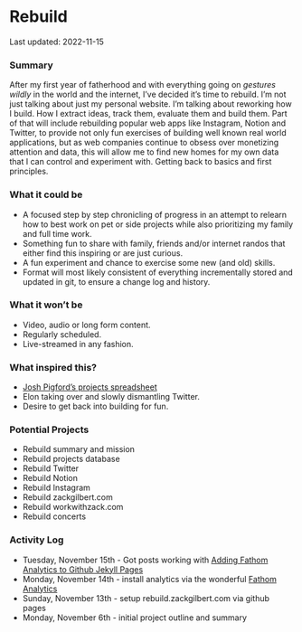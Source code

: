 # Rebuild
Last updated: 2022-11-15

### Summary
After my first year of fatherhood and with everything going on *gestures wildly* in the world and the internet, I’ve decided it’s time to rebuild. I’m not just talking about just my personal website. I’m talking about reworking how I build. How I extract ideas, track them, evaluate them and build them. Part of that will include rebuilding popular web apps like Instagram, Notion and Twitter, to provide not only fun exercises of building well known real world applications, but as web companies continue to obsess over monetizing attention and data, this will allow me to find new homes for my own data that I can control and experiment with. Getting back to basics and first principles.

### What it could be
* A focused step by step chronicling of progress in an attempt to relearn how to best work on pet or side projects while also prioritizing my family and full time work.
* Something fun to share with family, friends and/or internet randos that either find this inspiring or are just curious.
* A fun experiment and chance to exercise some new (and old) skills.
* Format will most likely consistent of everything incrementally stored and updated in git, to ensure a change log and history.

### What it won’t be
* Video, audio or long form content.
* Regularly scheduled.
* Live-streamed in any fashion.

### What inspired this?
* [Josh Pigford’s projects spreadsheet](https://twitter.com/shpigford/status/1033032915175858176?s=46&t=8UnaRcO0QWgP3l21v-zrBw)
* Elon taking over and slowly dismantling Twitter.
* Desire to get back into building for fun. 

### Potential Projects
* Rebuild summary and mission
* Rebuild projects database
* Rebuild Twitter
* Rebuild Notion
* Rebuild Instagram
* Rebuild zackgilbert.com
* Rebuild workwithzack.com
* Rebuild concerts

### Activity Log
* Tuesday, November 15th - Got posts working with [Adding Fathom Analytics to Github Jekyll Pages](/2022/11/15/adding-fathom-analytics-to-github-jekyll-pages)
* Monday, November 14th - install analytics via the wonderful [Fathom Analytics](https://usefathom.com/ref/DNQLHG)
* Sunday, November 13th - setup rebuild.zackgilbert.com via github pages
* Monday, November 6th - initial project outline and summary
